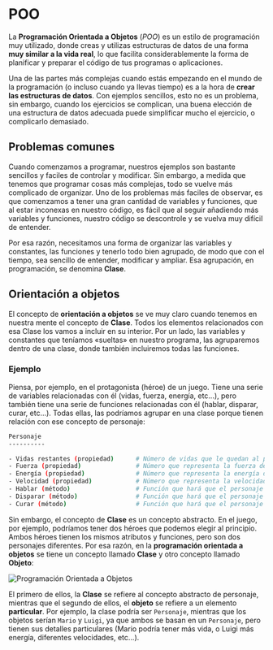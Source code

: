 # POO

La **Programación Orientada a Objetos** (_POO_) es un estilo de programación muy utilizado, donde creas y utilizas estructuras de datos de una forma **muy similar a la vida real**, lo que facilita considerablemente la forma de planificar y preparar el código de tus programas o aplicaciones.

Una de las partes más complejas cuando estás empezando en el mundo de la programación (o incluso cuando ya llevas tiempo) es a la hora de **crear las estructuras de datos**. Con ejemplos sencillos, esto no es un problema, sin embargo, cuando los ejercicios se complican, una buena elección de una estructura de datos adecuada puede simplificar mucho el ejercicio, o complicarlo demasiado.

## Problemas comunes

Cuando comenzamos a programar, nuestros ejemplos son bastante sencillos y faciles de controlar y modificar. Sin embargo, a medida que tenemos que programar cosas más complejas, todo se vuelve más complicado de organizar. Uno de los problemas más faciles de observar, es que comenzamos a tener una gran cantidad de variables y funciones, que al estar inconexas en nuestro código, es fácil que al seguir añadiendo más variables y funciones, nuestro código se descontrole y se vuelva muy difícil de entender.

Por esa razón, necesitamos una forma de organizar las variables y constantes, las funciones y tenerlo todo bien agrupado, de modo que con el tiempo, sea sencillo de entender, modificar y ampliar. Esa agrupación, en programación, se denomina **Clase**.

## Orientación a objetos

El concepto de **orientación a objetos** se ve muy claro cuando tenemos en nuestra mente el concepto de **Clase**. Todos los elementos relacionados con esa Clase los vamos a incluir en su interior. Por un lado, las variables y constantes que teníamos «sueltas» en nuestro programa, las agruparemos dentro de una clase, donde también incluiremos todas las funciones.

### Ejemplo

Piensa, por ejemplo, en el protagonista (héroe) de un juego. Tiene una serie de variables relacionadas con él (vidas, fuerza, energía, etc...), pero también tiene una serie de funciones relacionadas con él (hablar, disparar, curar, etc...). Todas ellas, las podríamos agrupar en una clase porque tienen relación con ese concepto de personaje:

```bash
Personaje
----------

- Vidas restantes (propiedad)      # Número de vidas que le quedan al personaje
- Fuerza (propiedad)               # Número que representa la fuerza del personaje
- Energía (propiedad)              # Número que representa la energía de la vida actual
- Velocidad (propiedad)            # Número que representa la velocidad actual del personaje
- Hablar (método)                  # Función que hará que el personaje diga algo
- Disparar (método)                # Función que hará que el personaje dispare con su arma
- Curar (método)                   # Función que hará que el personaje use un botiquín
```

Sin embargo, el concepto de **Clase** es un concepto abstracto. En el juego, por ejemplo, podríamos tener dos héroes que podemos elegir al principio. Ambos héroes tienen los mismos atributos y funciones, pero son dos personajes diferentes. Por esa razón, en la **programación orientada a objetos** se tiene un concepto llamado **Clase** y otro concepto llamado **Objeto**:

![Programación Orientada a Objetos](https://lenguajejs.com/javascript/oop/que-es/programacion-orientada-objetos.png)

El primero de ellos, la **Clase** se refiere al concepto abstracto de personaje, mientras que el segundo de ellos, el **objeto** se refiere a un elemento **particular**. Por ejemplo, la clase podría ser `Personaje`, mientras que los objetos serían `Mario` y `Luigi`, ya que ambos se basan en un `Personaje`, pero tienen sus detalles particulares (Mario podría tener más vida, o Luigi más energía, diferentes velocidades, etc...).

